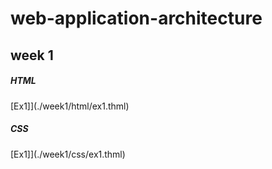 # web-application-architecture

## week 1

##### HTML
[Ex1]](./week1/html/ex1.thml)
##### CSS
[Ex1]](./week1/css/ex1.thml)
